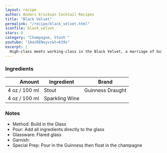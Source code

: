 ```yaml
---
layout: recipe
author: Anders Erickson Cocktail Recipes
title: "Black Velvet"
permalink: "/recipe/black_velvet.html"
iconfile: black_velvet
stars: 0
category: "Champagne, Stout "
youtube: "IAaiRENeyvc&t=639s"
excerpt: |
  High-class meets working-class in the Black Velvet, a marriage of Guinness and Champagne that’s smooth and bubbly.
---
```


### Ingredients

| Amount | Ingredient     | Brand            |
| -----: | -------------- | ---------------- |
|   4 oz / 100 ml | Stout          | Guinness Draught |
|   4 oz / 100 ml | Sparkling Wine |

### Notes

- Method: Build in the Glass
- Pour: Add all ingredients directly to the glass
- Glassware: Flared glass
- Garnish:
- Special Prep: Pour in the Guinness then float in the champagne
